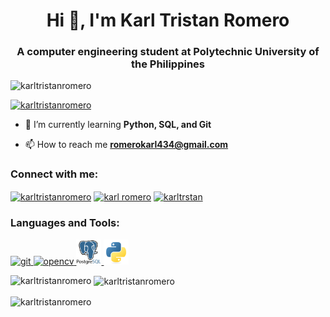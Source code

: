 <h1 align="center">Hi 👋, I'm Karl Tristan Romero</h1>
<h3 align="center">A computer engineering student at Polytechnic University of the Philippines</h3>

<p align="left"> <img src="https://komarev.com/ghpvc/?username=karltristanromero&label=Profile%20views&color=0e75b6&style=flat" alt="karltristanromero" /> </p>

<p align="left"> <a href="https://github.com/ryo-ma/github-profile-trophy"><img src="https://github-profile-trophy.vercel.app/?username=karltristanromero" alt="karltristanromero" /></a> </p>

- 🌱 I’m currently learning **Python, SQL, and Git**

- 📫 How to reach me **romerokarl434@gmail.com**

<h3 align="left">Connect with me:</h3>
<p align="left">
<a href="https://linkedin.com/in/karltristanromero" target="blank"><img align="center" src="https://raw.githubusercontent.com/rahuldkjain/github-profile-readme-generator/master/src/images/icons/Social/linked-in-alt.svg" alt="karltristanromero" height="30" width="40" /></a>
<a href="https://fb.com/hanychocolate" target="blank"><img align="center" src="https://raw.githubusercontent.com/rahuldkjain/github-profile-readme-generator/master/src/images/icons/Social/facebook.svg" alt="karl romero" height="30" width="40" /></a>
<a href="https://instagram.com/karltrstan" target="blank"><img align="center" src="https://raw.githubusercontent.com/rahuldkjain/github-profile-readme-generator/master/src/images/icons/Social/instagram.svg" alt="karltrstan" height="30" width="40" /></a>
</p>

<h3 align="left">Languages and Tools:</h3>
<p align="left"> <a href="https://git-scm.com/" target="_blank" rel="noreferrer"> <img src="https://www.vectorlogo.zone/logos/git-scm/git-scm-icon.svg" alt="git" width="40" height="40"/> </a> <a href="https://opencv.org/" target="_blank" rel="noreferrer"> <img src="https://www.vectorlogo.zone/logos/opencv/opencv-icon.svg" alt="opencv" width="40" height="40"/> </a> <a href="https://www.postgresql.org" target="_blank" rel="noreferrer"> <img src="https://raw.githubusercontent.com/devicons/devicon/master/icons/postgresql/postgresql-original-wordmark.svg" alt="postgresql" width="40" height="40"/> </a> <a href="https://www.python.org" target="_blank" rel="noreferrer"> <img src="https://raw.githubusercontent.com/devicons/devicon/master/icons/python/python-original.svg" alt="python" width="40" height="40"/> </a> </p>

<p><img align="left" src="https://github-readme-stats.vercel.app/api/top-langs?username=karltristanromero&show_icons=true&locale=en&layout=compact" alt="karltristanromero" /></p>

<p>&nbsp;<img align="center" src="https://github-readme-stats.vercel.app/api?username=karltristanromero&show_icons=true&locale=en" alt="karltristanromero" /></p>

<p><img align="center" src="https://github-readme-streak-stats.herokuapp.com/?user=karltristanromero&" alt="karltristanromero" /></p>

